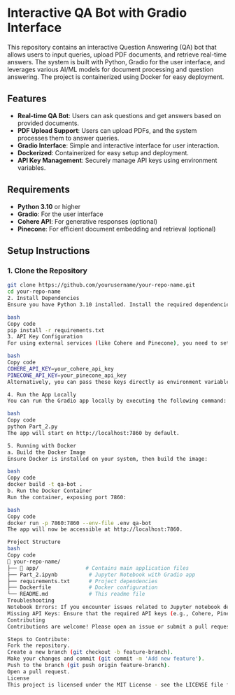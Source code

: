# Interactive QA Bot with Gradio Interface

This repository contains an interactive Question Answering (QA) bot that allows users to input queries, upload PDF documents, and retrieve real-time answers. The system is built with Python, Gradio for the user interface, and leverages various AI/ML models for document processing and question answering. The project is containerized using Docker for easy deployment.

## Features
- **Real-time QA Bot**: Users can ask questions and get answers based on provided documents.
- **PDF Upload Support**: Users can upload PDFs, and the system processes them to answer queries.
- **Gradio Interface**: Simple and interactive interface for user interaction.
- **Dockerized**: Containerized for easy setup and deployment.
- **API Key Management**: Securely manage API keys using environment variables.

## Requirements

- **Python 3.10** or higher
- **Gradio**: For the user interface
- **Cohere API**: For generative responses (optional)
- **Pinecone**: For efficient document embedding and retrieval (optional)

## Setup Instructions

### 1. Clone the Repository
```bash
git clone https://github.com/yourusername/your-repo-name.git
cd your-repo-name
2. Install Dependencies
Ensure you have Python 3.10 installed. Install the required dependencies via pip:

bash
Copy code
pip install -r requirements.txt
3. API Key Configuration
For using external services (like Cohere and Pinecone), you need to set the API keys in the environment. Create a .env file and add your keys:

bash
Copy code
COHERE_API_KEY=your_cohere_api_key
PINECONE_API_KEY=your_pinecone_api_key
Alternatively, you can pass these keys directly as environment variables when running the Docker container.

4. Run the App Locally
You can run the Gradio app locally by executing the following command:

bash
Copy code
python Part_2.py
The app will start on http://localhost:7860 by default.

5. Running with Docker
a. Build the Docker Image
Ensure Docker is installed on your system, then build the image:

bash
Copy code
docker build -t qa-bot .
b. Run the Docker Container
Run the container, exposing port 7860:

bash
Copy code
docker run -p 7860:7860 --env-file .env qa-bot
The app will now be accessible at http://localhost:7860.

Project Structure
bash
Copy code
📁 your-repo-name/
├── 📁 app/               # Contains main application files
├── Part_2.ipynb          # Jupyter Notebook with Gradio app
├── requirements.txt      # Project dependencies
├── Dockerfile            # Docker configuration
└── README.md             # This readme file
Troubleshooting
Notebook Errors: If you encounter issues related to Jupyter notebook dependencies, ensure the notebook is properly converted to a Python script as part of the Docker build process.
Missing API Keys: Ensure that the required API keys (e.g., Cohere, Pinecone) are correctly set in environment variables.
Contributing
Contributions are welcome! Please open an issue or submit a pull request for any improvements, bug fixes, or feature additions.

Steps to Contribute:
Fork the repository.
Create a new branch (git checkout -b feature-branch).
Make your changes and commit (git commit -m 'Add new feature').
Push to the branch (git push origin feature-branch).
Open a pull request.
License
This project is licensed under the MIT License - see the LICENSE file for details.